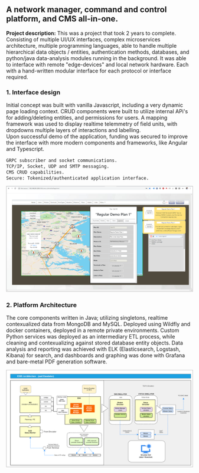 ## A network manager, command and control platform, and CMS all-in-one.

**Project description:** This was a project that took 2 years to complete.  
Consisting of multiple UI/UX interfaces, complex microservices architecture, multiple programming languages, able to handle multiple hierarchical data objects / entities, authentication methods, databases, and python/java data-analysis modules running in the background.
It was able to interface with remote "edge-devices" and local network hardware. Each with a hand-written modular interface for each protocol or interface required.

### 1.  Interface design
Initial concept was built with vanilla Javascript, including a very dynamic page loading context.  CRUD components were built to utilize internal APi's for adding/deleting entities, and permissions for users.   A mapping framework was used to display realtime telemmetry of field units, with dropdowns multiple layers of interactions and labelling.  
Upon successful demo of the application, funding was secured to improve the interface with more modern components and frameworks, like Angular and Typescript.

``` 
GRPC subscriber and socket communications.
TCP/IP, Socket, UDP and SMTP messaging.
CMS CRUD capabilities.
Secure: Tokenized/authenticated application interface.
```
<img class="feature" src="images/network1.png?raw=true"/>
<br>

### 2. Platform Architecture

The core components written in Java; utilizing singletons, realtime contexualized data from MongoDB and MySQL.
Deployed using Wildfly and docker containers, deployed in a remote private environments.
Custom Python services was deployed as an intermediary ETL process, while cleaning and contexualizing against stored database entity objects.
Data analysis and reporting was achieved with ELK (Elasticsearch, Logstash, Kibana) for search, and dashboards and graphing was done with Grafana and bare-metal PDF generation software.
 
<img class="feature" src="images/network2.png?raw=true"/>
<br>


 <style>
.feature{
    border: 1px solid silver !important;
}

</style>